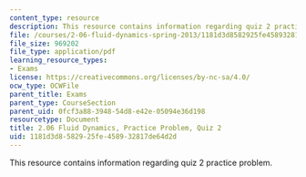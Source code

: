 ```yaml
---
content_type: resource
description: This resource contains information regarding quiz 2 practice problem.
file: /courses/2-06-fluid-dynamics-spring-2013/1181d3d8582925fe458932817de64d2d_MIT2_06S13_pracprbquiz2.pdf
file_size: 969202
file_type: application/pdf
learning_resource_types:
- Exams
license: https://creativecommons.org/licenses/by-nc-sa/4.0/
ocw_type: OCWFile
parent_title: Exams
parent_type: CourseSection
parent_uid: 0fcf3a88-3948-54d8-e42e-05094e36d198
resourcetype: Document
title: 2.06 Fluid Dynamics, Practice Problem, Quiz 2
uid: 1181d3d8-5829-25fe-4589-32817de64d2d
---
```

This resource contains information regarding quiz 2 practice problem.